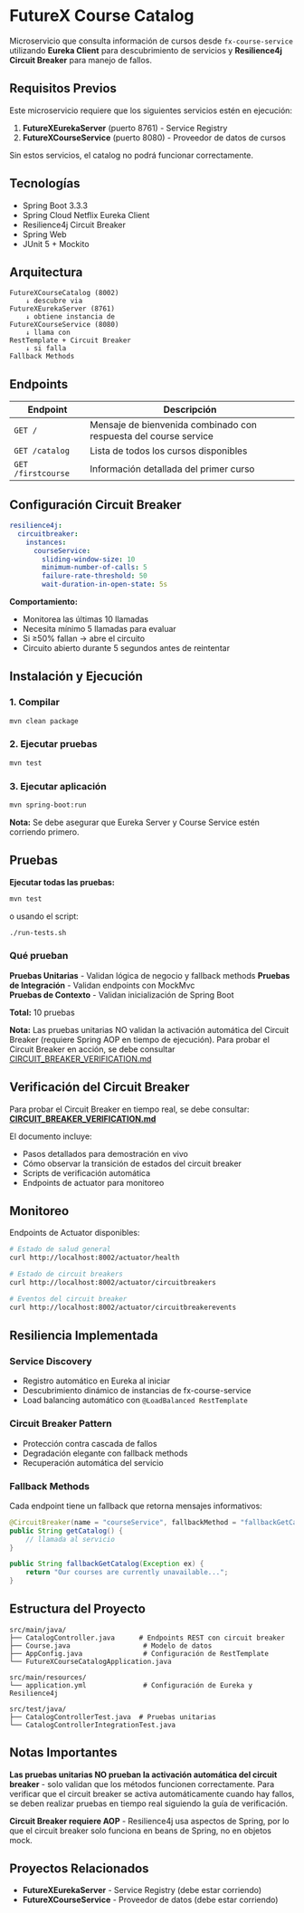 # FutureX Course Catalog

Microservicio que consulta información de cursos desde `fx-course-service` utilizando **Eureka Client** para descubrimiento de servicios y **Resilience4j Circuit Breaker** para manejo de fallos.

## Requisitos Previos

Este microservicio requiere que los siguientes servicios estén en ejecución:

1. **FutureXEurekaServer** (puerto 8761) - Service Registry
2. **FutureXCourseService** (puerto 8080) - Proveedor de datos de cursos

Sin estos servicios, el catalog no podrá funcionar correctamente.

## Tecnologías

- Spring Boot 3.3.3
- Spring Cloud Netflix Eureka Client
- Resilience4j Circuit Breaker
- Spring Web
- JUnit 5 + Mockito

## Arquitectura

```
FutureXCourseCatalog (8002)
    ↓ descubre via
FutureXEurekaServer (8761)
    ↓ obtiene instancia de
FutureXCourseService (8080)
    ↓ llama con
RestTemplate + Circuit Breaker
    ↓ si falla
Fallback Methods
```

## Endpoints

| Endpoint | Descripción |
|----------|-------------|
| `GET /` | Mensaje de bienvenida combinado con respuesta del course service |
| `GET /catalog` | Lista de todos los cursos disponibles |
| `GET /firstcourse` | Información detallada del primer curso |

## Configuración Circuit Breaker

```yaml
resilience4j:
  circuitbreaker:
    instances:
      courseService:
        sliding-window-size: 10
        minimum-number-of-calls: 5
        failure-rate-threshold: 50
        wait-duration-in-open-state: 5s
```

**Comportamiento:**
- Monitorea las últimas 10 llamadas
- Necesita mínimo 5 llamadas para evaluar
- Si ≥50% fallan → abre el circuito
- Circuito abierto durante 5 segundos antes de reintentar

## Instalación y Ejecución

### 1. Compilar
```bash
mvn clean package
```

### 2. Ejecutar pruebas
```bash
mvn test
```

### 3. Ejecutar aplicación
```bash
mvn spring-boot:run
```

**Nota:** Se debe asegurar que Eureka Server y Course Service estén corriendo primero.

## Pruebas

**Ejecutar todas las pruebas:**
```bash
mvn test
```

o usando el script:
```bash
./run-tests.sh
```

### Qué prueban

**Pruebas Unitarias** - Validan lógica de negocio y fallback methods
**Pruebas de Integración** - Validan endpoints con MockMvc  
**Pruebas de Contexto** - Validan inicialización de Spring Boot

**Total:** 10 pruebas

**Nota:** Las pruebas unitarias NO validan la activación automática del Circuit Breaker (requiere Spring AOP en tiempo de ejecución). Para probar el Circuit Breaker en acción, se debe consultar [CIRCUIT_BREAKER_VERIFICATION.md](CIRCUIT_BREAKER_VERIFICATION.md)

## Verificación del Circuit Breaker

Para probar el Circuit Breaker en tiempo real, se debe consultar: **[CIRCUIT_BREAKER_VERIFICATION.md](CIRCUIT_BREAKER_VERIFICATION.md)**

El documento incluye:
- Pasos detallados para demostración en vivo
- Cómo observar la transición de estados del circuit breaker
- Scripts de verificación automática
- Endpoints de actuator para monitoreo

## Monitoreo

Endpoints de Actuator disponibles:

```bash
# Estado de salud general
curl http://localhost:8002/actuator/health

# Estado de circuit breakers
curl http://localhost:8002/actuator/circuitbreakers

# Eventos del circuit breaker
curl http://localhost:8002/actuator/circuitbreakerevents
```

## Resiliencia Implementada

### Service Discovery
- Registro automático en Eureka al iniciar
- Descubrimiento dinámico de instancias de fx-course-service
- Load balancing automático con `@LoadBalanced RestTemplate`

### Circuit Breaker Pattern
- Protección contra cascada de fallos
- Degradación elegante con fallback methods
- Recuperación automática del servicio

### Fallback Methods

Cada endpoint tiene un fallback que retorna mensajes informativos:

```java
@CircuitBreaker(name = "courseService", fallbackMethod = "fallbackGetCatalog")
public String getCatalog() {
    // llamada al servicio
}

public String fallbackGetCatalog(Exception ex) {
    return "Our courses are currently unavailable...";
}
```

## Estructura del Proyecto

```
src/main/java/
├── CatalogController.java      # Endpoints REST con circuit breaker
├── Course.java                  # Modelo de datos
├── AppConfig.java               # Configuración de RestTemplate
└── FutureXCourseCatalogApplication.java

src/main/resources/
└── application.yml              # Configuración de Eureka y Resilience4j

src/test/java/
├── CatalogControllerTest.java  # Pruebas unitarias
└── CatalogControllerIntegrationTest.java
```

## Notas Importantes

**Las pruebas unitarias NO prueban la activación automática del circuit breaker** - solo validan que los métodos funcionen correctamente. Para verificar que el circuit breaker se activa automáticamente cuando hay fallos, se deben realizar pruebas en tiempo real siguiendo la guía de verificación.

**Circuit Breaker requiere AOP** - Resilience4j usa aspectos de Spring, por lo que el circuit breaker solo funciona en beans de Spring, no en objetos mock.

## Proyectos Relacionados

- **FutureXEurekaServer** - Service Registry (debe estar corriendo)
- **FutureXCourseService** - Proveedor de datos (debe estar corriendo)

